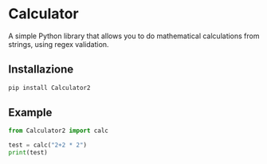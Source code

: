 # Calculator

A simple Python library that allows you to do mathematical calculations from strings, using regex validation.

## Installazione

```bash
pip install Calculator2
```

## Example

```python
from Calculator2 import calc

test = calc("2+2 * 2")
print(test)
```

